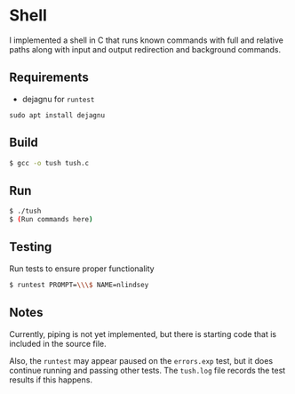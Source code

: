 # Shell
I implemented a shell in C that runs known commands with full and relative paths along with input and output redirection and background commands.

## Requirements
- dejagnu for `runtest`
```
sudo apt install dejagnu
```

## Build
```bash
$ gcc -o tush tush.c
```

## Run
```bash
$ ./tush
$ (Run commands here)
```

## Testing
Run tests to ensure proper functionality
```bash
$ runtest PROMPT=\\\$ NAME=nlindsey
```

## Notes
Currently, piping is not yet implemented, but there is starting code that is included in the source file.

Also, the `runtest` may appear paused on the `errors.exp` test, but it does continue running and passing other tests. The `tush.log` file records the test results if this happens.